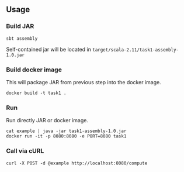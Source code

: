## Usage


### Build JAR

```
sbt assembly
```

Self-contained jar will be located in `target/scala-2.11/task1-assembly-1.0.jar`

### Build docker image

This will package JAR from previous step into the docker image.

```
docker build -t task1 .
```
 
### Run

Run directly JAR or docker image.

```
cat example | java -jar task1-assembly-1.0.jar
docker run -it -p 8080:8080 -e PORT=8080 task1
```

### Call via cURL

```
curl -X POST -d @example http://localhost:8080/compute
```
